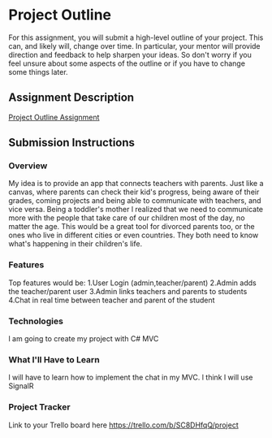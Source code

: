 # Project Outline
For this assignment, you will submit a high-level outline of your project. This can, and likely will, change over time. In particular, your mentor will provide direction and feedback to help sharpen your ideas. So don't worry if you feel unsure about some aspects of the outline or if you have to change some things later.

## Assignment Description
[Project Outline Assignment](https://education.launchcode.org/liftoff/modules/assignments/project-outline)

## Submission Instructions

### Overview
My idea is to provide an app that connects teachers with parents. Just like a canvas, where parents can check their kid's progress, being aware of their grades, coming projects and being able to communicate with teachers, and vice versa. 
Being a toddler's mother l realized that we need to communicate more with the people that take care of our children most of the day, no matter the age. This would be a great tool for divorced parents too, or the ones who live in different cities or even countries. They both need to know what's happening in their children's life.

### Features
Top features would be:
1.User Login (admin,teacher/parent)
2.Admin adds the teacher/parent user
3.Admin links teachers and parents to students
4.Chat in real time between teacher and parent of the student

### Technologies
l am going to create my project with C# MVC

### What I'll Have to Learn
l will have to learn how to implement the chat in my MVC.
l think l will use SignalR

### Project Tracker
Link to your Trello board here
https://trello.com/b/SC8DHfqQ/project
